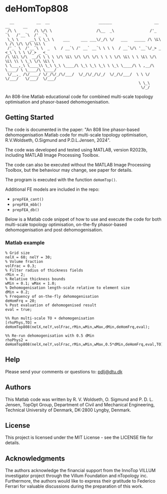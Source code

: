 # deHomTop808
```
  __          __  __                      ______                   __       __      __     
 /\ \        /\ \/\ \                    /\__  _\                /'_ `\   /'__`\  /'_ `\   
 \_\ \     __\ \ \_\ \    ___     ___ ___\/_/\ \/   ___   _____ /\ \L\ \ /\ \/\ \/\ \L\ \  
 /'_` \  /'__`\ \  _  \  / __`\ /' __` __`\ \ \ \  / __`\/\ '__`\/_> _ <_\ \ \ \ \/_> _ <_ 
/\ \L\ \/\  __/\ \ \ \ \/\ \L\ \/\ \/\ \/\ \ \ \ \/\ \L\ \ \ \L\ \/\ \L\ \\ \ \_\ \/\ \L\ \
\ \___,_\ \____\\ \_\ \_\ \____/\ \_\ \_\ \_\ \ \_\ \____/\ \ ,__/\ \____/ \ \____/\ \____/
 \/__,_ /\/____/ \/_/\/_/\/___/  \/_/\/_/\/_/  \/_/\/___/  \ \ \/  \/___/   \/___/  \/___/ 
                                                            \ \_\                          
                                                             \/_/                          
```

An 808-line Matlab educational code for combined multi-scale topology optimisation and phasor-based dehomogenisation.

## Getting Started

The code is documented in the paper: "An 808 line phasor-based dehomogenisation Matlab code for multi-scale topology optimisation, R.V.Woldseth, O.Sigmund and P.D.L.Jensen, 2024".

The code was developed and tested using MATLAB, version R2023b, including MATLAB Image Processing Toolbox.

The code can also be executed without the MATLAB Image Processing Toolbox, but the behaviour may change, see paper for details.

The program is executed with the function ```deHomTop()```.

Additional FE models are included in the repo:
- ```prepFEA_cant()```
- ```prepFEA_mbb()```
- ```prepFEA_db()```

Below is a Matlab code snippet of how to use and execute the code for both multi-scale topology optimisation, on-the-fly phasor-based dehomogenisation and post dehomogenisation.

### Matlab example
```
% Grid size
nelX = 60; nelY = 30;
% Volume fraction
volFrac = 0.3;
% Filter radius of thickness fields
rMin = 2;
% Relative thickness bounds
wMin = 0.1; wMax = 1.0;
% Dehomogenisation length-scale relative to element size
dMin = 0.2;
% Frequency of on-the-fly dehomogenisation
deHomFrq = 20;
% Post evaluation of dehomogenised result
eval = true;

%% Run multi-scale TO + dehomogenisation
[rhoPhys,TO] = deHomTop808(nelX,nelY,volFrac,rMin,wMin,wMax,dMin,deHomFrq,eval); 

%% Re-run dehomogenisation with 0.5 dMin
rhoPhys2 = deHomTop808(nelX,nelY,volFrac,rMin,wMin,wMax,0.5*dMin,deHomFrq,eval,TO); 
```

## Help

Please send your comments or questions to: pdlj@dtu.dk

## Authors

This Matlab code was written by R. V. Woldseth, O. Sigmund and P. D. L. Jensen,
TopOpt Group, Department of Civil and Mechanical Engineering,
Technical University of Denmark,
DK-2800 Lyngby, Denmark.                                                

## License

This project is licensed under the MIT License - see the LICENSE file for details.

## Acknowledgments

The authors acknowledge the financial support from the InnoTop VILLUM investigator project through the Villum Foundation and nTopology inc. Furthermore, the authors would like to express their gratitude to Federico Ferrari for valuable discussions during the preparation of this work.